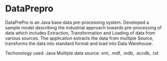# DataPrepro
DataPrePro is an Java base data pre-processing system.
Developed a sample model describing the industrial approach towards pre-processing of data which includes Extraction, Transformation and Loading of data from various sources.
The application extracts the data from multiple Source, transforms the data into standard format and load into Data Warehouse.

Techonology used: Java
Multiple data source: xml, .mdf, .mdb, .accdb, .txt
